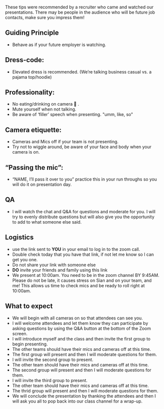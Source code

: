 These tips were recommended by a recruiter who came and watched our presentations. There may be people in the audience who will be future job contacts, make sure you impress them!

## Guiding Principle
- Behave as if your future employer is watching.

## Dress-code:  
- Elevated dress is recommended. (We’re talking business casual vs. a pajama top/hoodie)

## Professionality: 
- No eating/drinking on camera 🍔 . 
- Mute yourself when not talking.
- Be aware of ‘filler’ speech when presenting. "umm, like, so"

## Camera etiquette: 
- Cameras and Mics off if your team is not presenting.
- Try not to wiggle around, be aware of your face and body when your camera is on.

## “Passing the mic”: 
- “NAME, I’ll pass it over to you” practice this in your run throughs so you will do it on presentation day.

## QA 
- I will watch the chat and Q&A for questions and moderate for you. I will try to evenly distribute questions but will also give you the opportunity to add to what someone else said.

## Logistics 
- use the link sent to **YOU** in your email to log in to the zoom call. 
- Double check today that you have that link, if not let me know so I can get you one. 
- Do not share your link with someone else
- **DO** invite your friends and family using this link 
- We present at 10:00am. You need to be in the zoom channel BY 9:45AM. Please do not be late, it causes stress on Sian and on your team, and me! This allows us time to check mics and be ready to roll right at 10:00am.

## What to expect
- We will begin with all cameras on so that attendees can see you.
- I will welcome attendees and let them know they can participate by asking questions by using the Q&A button at the bottom of the Zoom screen.
- I will introduce myself and the class and then invite the first group to begin presenting.
- The other teams should have their mics and cameras off at this time.
- The first group will present and then I will moderate questions for them.
- I will invite the second group to present.
- The other team should have their mics and cameras off at this time.
- The second group will present and then I will moderate questions for them.
- I will invite the third group to present.
- The other team should have their mics and cameras off at this time.
- The thrid group will present and then I will moderate questions for them.
- We will conclude the presentation by thanking the attendees and then I will ask you all to pop back into our class channel for a wrap-up.
